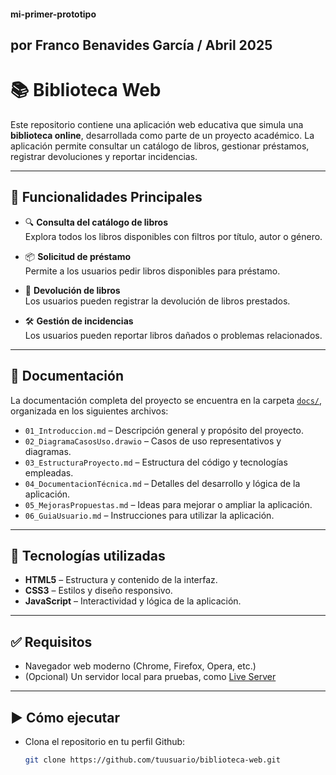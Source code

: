 #### mi-primer-prototipo 
## por Franco Benavides García / Abril 2025

# 📚 Biblioteca Web

Este repositorio contiene una aplicación web educativa que simula una **biblioteca online**, desarrollada como parte de un proyecto académico. La aplicación permite consultar un catálogo de libros, gestionar préstamos, registrar devoluciones y reportar incidencias.

---

## 🚀 Funcionalidades Principales

- 🔍 **Consulta del catálogo de libros**  
  Explora todos los libros disponibles con filtros por título, autor o género.

- 📦 **Solicitud de préstamo**  
  Permite a los usuarios pedir libros disponibles para préstamo.

- 🔄 **Devolución de libros**  
  Los usuarios pueden registrar la devolución de libros prestados.

- 🛠️ **Gestión de incidencias**  
  Los usuarios pueden reportar libros dañados o problemas relacionados.

---

## 🧠 Documentación

La documentación completa del proyecto se encuentra en la carpeta [`docs/`](./docs), organizada en los siguientes archivos:

- `01_Introduccion.md` – Descripción general y propósito del proyecto.
- `02_DiagramaCasosUso.drawio` – Casos de uso representativos y diagramas.
- `03_EstructuraProyecto.md` – Estructura del código y tecnologías empleadas.
- `04_DocumentacionTécnica.md` – Detalles del desarrollo y lógica de la aplicación.
- `05_MejorasPropuestas.md` – Ideas para mejorar o ampliar la aplicación.
- `06_GuiaUsuario.md` – Instrucciones para utilizar la aplicación.

---

## 🔧 Tecnologías utilizadas

- **HTML5** – Estructura y contenido de la interfaz.
- **CSS3** – Estilos y diseño responsivo.
- **JavaScript** – Interactividad y lógica de la aplicación.

---

## ✅ Requisitos

- Navegador web moderno (Chrome, Firefox, Opera, etc.)
- (Opcional) Un servidor local para pruebas, como [Live Server](https://marketplace.visualstudio.com/items?itemName=ritwickdey.LiveServer)

---

## ▶️ Cómo ejecutar

- Clona el repositorio en tu perfil Github:
   ```bash
   git clone https://github.com/tuusuario/biblioteca-web.git
